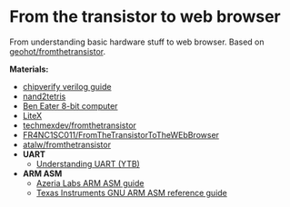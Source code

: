 # From the transistor to web browser

From understanding basic hardware stuff to web browser. Based on [geohot/fromthetransistor](https://github.com/geohot/fromthetransistor).

**Materials:**
- [chipverify verilog guide](https://www.chipverify.com/verilog/verilog-tutorial)
- [nand2tetris](https://www.nand2tetris.org/)
- [Ben Eater 8-bit computer](https://eater.net/8bit)
- [LiteX](https://github.com/enjoy-digital/litex)
- [techmexdev/fromthetransistor](https://github.com/techmexdev/fromthetransistor)
- [FR4NC1SC011/FromTheTransistorToTheWEbBrowser](https://github.com/FR4NC1SC011/FromTheTransistorToTheWEbBrowser)
- [atalw/fromthetransistor](https://github.com/atalw/fromthetransistor)
- **UART**
    - [Understanding UART (YTB)](https://www.youtube.com/watch?v=sTHckUyxwp8)
- **ARM ASM**
    - [Azeria Labs ARM ASM guide](https://azeria-labs.com/writing-arm-assembly-part-1/)
    - [Texas Instruments GNU ARM ASM reference guide](https://software-dl.ti.com/codegen/docs/tiarmclang/compiler_tools_user_guide/gnu_syntax_arm_asm_language/index.html)
